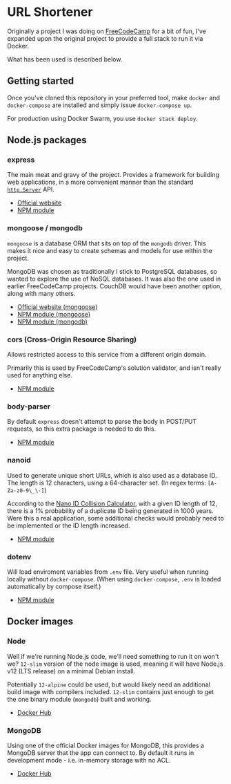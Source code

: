 # URL Shortener
Originally a project I was doing on [FreeCodeCamp](https://www.freecodecamp.org/learn/apis-and-microservices/apis-and-microservices-projects/url-shortener-microservice) 
for a bit of fun, I've expanded upon the original project to provide a 
full stack to run it via Docker.

What has been used is described below.

## Getting started
Once you've cloned this repository in your preferred tool, make `docker` 
and `docker-compose` are installed and simply issue `docker-compose up`.

For production using Docker Swarm, you use `docker stack deploy`.

## Node.js packages
### express
The main meat and gravy of the project. Provides a framework for building 
web applications, in a more convenient manner than the standard [`http.Server`](https://nodejs.org/api/http.html#http_class_http_server) API.

* [Official website](http://expressjs.com/)
* [NPM module](https://www.npmjs.com/package/express)

### mongoose / mongodb
`mongoose` is a database ORM that sits on top of the `mongodb` driver. 
This makes it nice and easy to create schemas and models for use within 
the project.

MongoDB was chosen as traditionally I stick to PostgreSQL databases, so 
wanted to explore the use of NoSQL databases. It was also the one used in 
earlier FreeCodeCamp projects. CouchDB would have been another option, 
along with many others.

* [Official website (mongoose)](https://mongoosejs.com/)
* [NPM module (mongoose)](https://www.npmjs.com/package/mongoose)
* [NPM module (mongodb)](https://www.npmjs.com/package/mongodb)

### cors (Cross-Origin Resource Sharing)
Allows restricted access to this service from a different origin domain.

Primarily this is used by FreeCodeCamp's solution validator, and isn't 
really used for anything else.

* [NPM module](https://www.npmjs.com/package/cors)

### body-parser
By default `express` doesn't attempt to parse the body in POST/PUT 
requests, so this extra package is needed to do this.

* [NPM module](https://www.npmjs.com/package/body-parser)

### nanoid
Used to generate unique short URLs, which is also used as a database ID. 
The length is 12 characters, using a 64-character set. (In regex terms: 
`[A-Za-z0-9\_\-]`)

According to the [Nano ID Collision Calculator](https://zelark.github.io/nano-id-cc/), 
with a given ID length of 12, there is a 1% probability of a duplicate ID 
being generated in 1000 years. Were this a real application, some 
additional checks would probably need to be implemented or the ID length 
increased.

* [NPM module](https://www.npmjs.com/package/nanoid)

### dotenv
Will load enviroment variables from `.env` file. Very useful when running 
locally without `docker-compose`. (When using `docker-compose`, `.env` is 
loaded automatically by compose itself.)

* [NPM module](https://www.npmjs.com/package/dotenv)

## Docker images
### Node
Well if we're running Node.js code, we'll need something to run it on won't we? `12-slim` version of the node image is used, meaning it will have Node.js v12 (LTS release) on a minimal Debian install.

Potentially `12-alpine` could be used, but would likely need an additional 
build image with compilers included. `12-slim` contains just enough to get 
the one binary module (`mongodb`) built and working.

* [Docker Hub](https://hub.docker.com/_/node)

### MongoDB
Using one of the official Docker images for MongoDB, this provides a 
MongoDB server that the app can connect to. By default it runs in 
development mode - i.e. in-memory storage with no ACL.

* [Docker Hub](https://hub.docker.com/_/mongo)